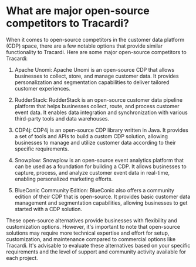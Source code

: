 # What are major open-source  competitors to Tracardi?


When it comes to open-source competitors in the customer data platform (CDP) space, there are a few notable options that
provide similar functionality to Tracardi. Here are some major open-source competitors to Tracardi:

1. Apache Unomi: Apache Unomi is an open-source CDP that allows businesses to collect, store, and manage customer data.
   It provides personalization and segmentation capabilities to deliver tailored customer experiences.

2. RudderStack: RudderStack is an open-source customer data pipeline platform that helps businesses collect, route, and
   process customer event data. It enables data integration and synchronization with various third-party tools and data
   warehouses.

3. CDP4j: CDP4j is an open-source CDP library written in Java. It provides a set of tools and APIs to build a custom CDP
   solution, allowing businesses to manage and utilize customer data according to their specific requirements.

4. Snowplow: Snowplow is an open-source event analytics platform that can be used as a foundation for building a CDP. It
   allows businesses to capture, process, and analyze customer event data in real-time, enabling personalized marketing
   efforts.

5. BlueConic Community Edition: BlueConic also offers a community edition of their CDP that is open-source. It provides
   basic customer data management and segmentation capabilities, allowing businesses to get started with a CDP solution.

These open-source alternatives provide businesses with flexibility and customization options. However, it's important to
note that open-source solutions may require more technical expertise and effort for setup, customization, and
maintenance compared to commercial options like Tracardi. It's advisable to evaluate these alternatives based on your
specific requirements and the level of support and community activity available for each project.